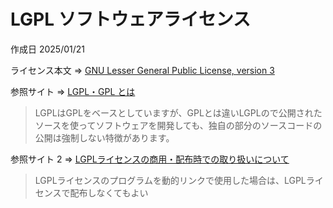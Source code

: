 # LGPL ソフトウェアライセンス

作成日 2025/01/21

ライセンス本文 => [GNU Lesser General Public License, version 3](https://www.gnu.org/licenses/lgpl-3.0.en.html)

参照サイト => [LGPL・GPL とは](https://qiita.com/miyuki_samitani/items/3478df16ae66da84c3ee)

> LGPLはGPLをベースとしていますが、GPLとは違いLGPLので公開されたソースを使ってソフトウェアを開発しても、独自の部分のソースコードの公開は強制しない特徴があります。

参照サイト 2 => [LGPLライセンスの商用・配布時での取り扱いについて](https://office54.net/python/license/license-lgpl)

> LGPLライセンスのプログラムを動的リンクで使用した場合は、LGPLライセンスで配布しなくてもよい
